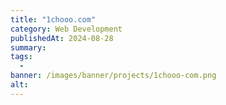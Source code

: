 ```yaml
---
title: "1chooo.com"
category: Web Development
publishedAt: 2024-08-28
summary: 
tags: 
  - 
banner: /images/banner/projects/1chooo-com.png
alt: 
---
```

